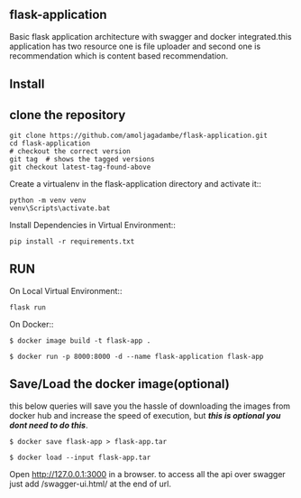 flask-application
-------

Basic flask application architecture with swagger and docker integrated.this application has two resource one is file uploader 
and second one is recommendation which is content based recommendation. 

Install
-------
## clone the repository
    git clone https://github.com/amoljagadambe/flask-application.git
    cd flask-application
    # checkout the correct version
    git tag  # shows the tagged versions
    git checkout latest-tag-found-above
    
Create a virtualenv in the flask-application directory and activate it::

    python -m venv venv
    venv\Scripts\activate.bat
    
Install Dependencies in Virtual Environment::

    pip install -r requirements.txt
    
 RUN
 ---
 
 On Local Virtual Environment::
    
    flask run
 
 On Docker::
    
    $ docker image build -t flask-app .
    
    $ docker run -p 8000:8000 -d --name flask-application flask-app

Save/Load the docker image(optional)
----
this below queries will save you the hassle of downloading the images from docker hub and increase the speed of
execution, but ***this is optional you dont need to do this***. 

    $ docker save flask-app > flask-app.tar
    
    $ docker load --input flask-app.tar

Open http://127.0.0.1:3000 in a browser. to access all the api over swagger just add /swagger-ui.html/ at the 
end of url.